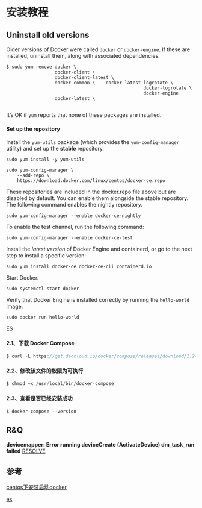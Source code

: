 # 安装教程

## Uninstall old versions

Older versions of Docker were called `docker` or `docker-engine`. If these are installed, uninstall them, along with associated dependencies.

```
$ sudo yum remove docker \
                  docker-client \
                  docker-client-latest \
                  docker-common \    docker-latest-logrotate \
                                                   docker-logrotate \
                                                   docker-engine
                  docker-latest \
              
```

It’s OK if `yum` reports that none of these packages are installed.

#### Set up the repository

Install the `yum-utils` package (which provides the `yum-config-manager` utility) and set up the **stable** repository.

```
sudo yum install -y yum-utils
```

```
sudo yum-config-manager \
    --add-repo \
    https://download.docker.com/linux/centos/docker-ce.repo
```

These repositories are included in the docker.repo file above but are disabled by default. You can enable them alongside the stable repository. The following command enables the nightly repository.

```
sudo yum-config-manager --enable docker-ce-nightly
```

To enable the test channel, run the following command:

```
sudo yum-config-manager --enable docker-ce-test
```

Install the *latest version* of Docker Engine and containerd, or go to the next step to install a specific version:

```
sudo yum install docker-ce docker-ce-cli containerd.io
```

Start Docker.

```
sudo systemctl start docker
```

Verify that Docker Engine is installed correctly by running the `hello-world` image.

```
sudo docker run hello-world
```



ES

#### **2.1、下载 Docker Compose**

```javascript
$ curl -L https://get.daocloud.io/docker/compose/releases/download/1.24.0/docker-compose-`uname -s`-`uname -m` > /usr/local/bin/docker-compose
```

#### **2.2、修改该文件的权限为可执行**

```javascript
$ chmod +x /usr/local/bin/docker-compose
```

#### **2.3、查看是否已经安装成功**

```javascript
$ docker-compose --version
```


## R&Q
**devicemapper: Error running deviceCreate (ActivateDevice) dm_task_run failed**
[RESOLVE](https://blog.csdn.net/weixin_30463341/article/details/99035583)
## 参考

[centos下安装启动docker](https://docs.docker.com/engine/install/centos/)

[es](https://cloud.tencent.com/developer/article/1704647)

